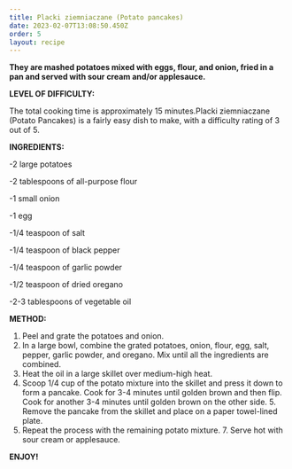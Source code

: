 ```yaml
---
title: Placki ziemniaczane (Potato pancakes)
date: 2023-02-07T13:08:50.450Z
order: 5
layout: recipe
---
```

**They are mashed potatoes mixed with eggs, flour, and onion, fried in a pan and served with sour cream and/or applesauce.**

**LEVEL OF DIFFICULTY:**

The total cooking time is approximately 15 minutes.Placki ziemniaczane (Potato Pancakes) is a fairly easy dish to make, with a difficulty rating of 3 out of 5.

**INGREDIENTS:**

\-2 large potatoes 

\-2 tablespoons of all-purpose flour 

\-1 small onion 

\-1 egg 

\-1/4 teaspoon of salt 

\-1/4 teaspoon of black pepper 

\-1/4 teaspoon of garlic powder 

\-1/2 teaspoon of dried oregano 

\-2-3 tablespoons of vegetable oil 

**METHOD:**

1. Peel and grate the potatoes and onion. 
2. In a large bowl, combine the grated potatoes, onion, flour, egg, salt, pepper, garlic powder, and oregano. Mix until all the ingredients are combined. 
3. Heat the oil in a large skillet over medium-high heat. 
4. Scoop 1/4 cup of the potato mixture into the skillet and press it down to form a pancake. Cook for 3-4 minutes until golden brown and then flip. Cook for another 3-4 minutes until golden brown on the other side. 5. Remove the pancake from the skillet and place on a paper towel-lined plate. 
5. Repeat the process with the remaining potato mixture. 7. Serve hot with sour cream or applesauce. 

**ENJOY!**